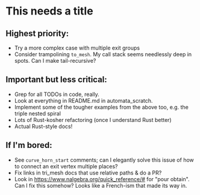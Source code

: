# This needs a title

## Highest priority:

- Try a more complex case with multiple exit groups
- Consider trampolining `to_mesh`.  My call stack seems needlessly
  deep in spots.  Can I make tail-recursive?

## Important but less critical:

- Grep for all TODOs in code, really.
- Look at everything in README.md in automata_scratch.
- Implement some of the tougher examples from the above too, e.g. the
  triple nested spiral
- Lots of Rust-kosher refactoring (once I understand Rust better)
- Actual Rust-style docs!

## If I'm bored:

- See `curve_horn_start` comments; can I elegantly solve this issue of
  how to connect an exit vertex multiple places?
- Fix links in tri_mesh docs that use relative paths & do a PR?
- Look in https://www.nalgebra.org/quick_reference/# for "pour
  obtain".  Can I fix this somehow?  Looks like a French-ism that made
  its way in.
